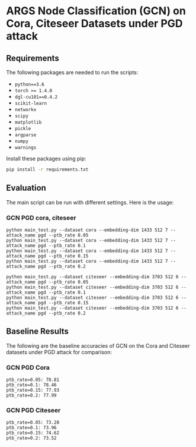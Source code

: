 # ARGS Node Classification (GCN) on Cora, Citeseer Datasets under PGD attack

## Requirements
The following packages are needed to run the scripts:

- `python==3.6`
- `torch >= 1.4.0`
- `dgl-cu101==0.4.2`
- `scikit-learn`
- `networkx`
- `scipy`
- `matplotlib`
- `pickle`
- `argparse`
- `numpy`
- `warnings`

Install these packages using pip:

```bash
pip install -r requirements.txt
```

## Evaluation 
The main script can be run with different settings. Here is the usage:

### GCN PGD cora, citeseer
```
python main_test.py --dataset cora --embedding-dim 1433 512 7 --attack_name pgd --ptb_rate 0.05
python main_test.py --dataset cora --embedding-dim 1433 512 7 --attack_name pgd --ptb_rate 0.1
python main_test.py --dataset cora --embedding-dim 1433 512 7 --attack_name pgd --ptb_rate 0.15
python main_test.py --dataset cora --embedding-dim 1433 512 7 --attack_name pgd --ptb_rate 0.2

python main_test.py --dataset citeseer --embedding-dim 3703 512 6 --attack_name pgd --ptb_rate 0.05
python main_test.py --dataset citeseer --embedding-dim 3703 512 6 --attack_name pgd --ptb_rate 0.1
python main_test.py --dataset citeseer --embedding-dim 3703 512 6 --attack_name pgd --ptb_rate 0.15
python main_test.py --dataset citeseer --embedding-dim 3703 512 6 --attack_name pgd --ptb_rate 0.2
```

## Baseline Results
The following are the baseline accuracies of GCN on the Cora and Citeseer datasets under PGD attack for comparison:

### GCN PGD Cora
```
ptb_rate=0.05: 78.81
ptb_rate=0.1: 78.46
ptb_rate=0.15: 77.93
ptb_rate=0.2: 77.99
```
### GCN PGD Citeseer
```
ptb_rate=0.05: 73.28 
ptb_rate=0.1: 73.96
ptb_rate=0.15: 74.62
ptb_rate=0.2: 73.52
```
